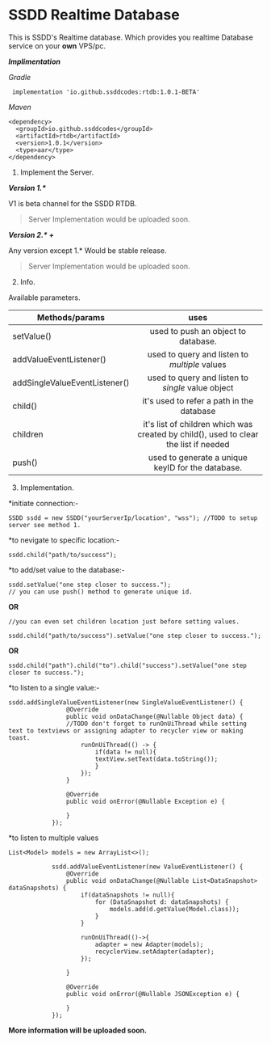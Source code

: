 # SSDD Realtime Database
This is SSDD's Realtime database. Which provides you realtime Database service on your **own** VPS/pc.

___Implimentation___

*Gradle*

```
 implementation 'io.github.ssddcodes:rtdb:1.0.1-BETA'
```

*Maven*

```
<dependency>
  <groupId>io.github.ssddcodes</groupId>
  <artifactId>rtdb</artifactId>
  <version>1.0.1</version>
  <type>aar</type>
</dependency>
```

1. Implement the Server.

___Version 1.*___

V1 is beta channel for the SSDD RTDB.
> Server Implementation would be uploaded soon.

___Version 2.* +___

Any version except 1.* Would be stable release.

> Server Implementation would be uploaded soon.

2. Info.

Available parameters.

| **Methods/params** | **uses** |
| ------------------ | :------: |
| setValue()   | used to push an object to database. |
| addValueEventListener() |  used to query and listen to *multiple* values |
| addSingleValueEventListener() | used to query and listen to *single* value object |
| child() | it's used to refer a path in the database |
| children | it's list of children which was created by child(), used to clear the list if needed |
| push() | used to generate a unique keyID for the database. |

3. Implementation.

*initiate connection:-

```
SSDD ssdd = new SSDD("yourServerIp/location", "wss"); //TODO to setup server see method 1.
```

*to nevigate to specific location:-
```
ssdd.child("path/to/success");
```

*to add/set value to the database:-

```
ssdd.setValue("one step closer to success."); 
// you can use push() method to generate unique id.
```
**OR**
```
//you can even set children location just before setting values.

ssdd.child("path/to/success").setValue("one step closer to success.");
```
**OR**
```
ssdd.child("path").child("to").child("success").setValue("one step closer to success.");
```

*to listen to a single value:- 
```
ssdd.addSingleValueEventListener(new SingleValueEventListener() {
                @Override
                public void onDataChange(@Nullable Object data) {
                //TODO don't forget to runOnUiThread while setting text to textviews or assigning adapter to recycler view or making toast.
                    runOnUiThread(() -> {
                        if(data != null){
                        textView.setText(data.toString());
                        }
                    });
                }

                @Override
                public void onError(@Nullable Exception e) {

                }
            });
   ```
*to listen to multiple values
```
List<Model> models = new ArrayList<>();

            ssdd.addValueEventListener(new ValueEventListener() {
                @Override
                public void onDataChange(@Nullable List<DataSnapshot> dataSnapshots) {
                    if(dataSnapshots != null){
                        for (DataSnapshot d: dataSnapshots) {
                            models.add(d.getValue(Model.class));
                        }
                    }

                    runOnUiThread(()->{
                        adapter = new Adapter(models);
                        recyclerView.setAdapter(adapter);
                    });

                }

                @Override
                public void onError(@Nullable JSONException e) {

                }
            });
```
 

**More information will be uploaded soon.**

